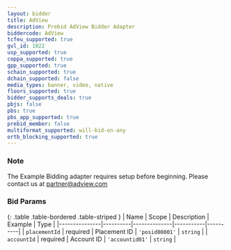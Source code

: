 ```yaml
---
layout: bidder
title: AdView
description: Prebid AdView Bidder Adapter
biddercode: AdView
tcfeu_supported: true
gvl_id: 1022
usp_supported: true
coppa_supported: true
gpp_supported: true
schain_supported: true
dchain_supported: false
media_types: banner, video, native
floors_supported: true
bidder_supports_deals: true
pbjs: false
pbs: true
pbs_app_supported: true
prebid_member: false
multiformat_supported: will-bid-on-any
ortb_blocking_supported: true
---
```


### Note

The Example Bidding adapter requires setup before beginning. Please contact us at <partner@adview.com>

### Bid Params

{: .table .table-bordered .table-striped }
| Name          | Scope    | Description  | Example   | Type     |
|---------------|----------|--------------|-----------|----------|
| `placementId` | required | Placement ID | `'posid00001'` | `string` |
| `accountId` | required | Account ID | `'accountid01'` | `string` |
